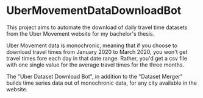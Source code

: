 # UberMovementDataDownloadBot

This project aims to automate the download of daily travel time datasets from the Uber Movement website for my bachelor's thesis.

Uber Movement data is monochronic, meaning that if you choose to download travel times from January 2020 to March 2020, you won't get travel times fore each day in that date range. Rather, you'd get a csv file with one single value for the average travel times for the three months.

The "Uber Dataset Download Bot", in addition to the "Dataset Merger" builds time series data out of monochronic data, for any city available in the website.
